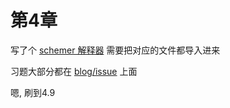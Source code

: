 # 第4章

写了个 [schemer 解释器](https://github.com/ruandao/sicp/blob/master/exercise/4/test.scm)  需要把对应的文件都导入进来



习题大部分都在 [blog/issue](https://github.com/ruandao/blog/issues?q=is%3Aissue+is%3Aclosed) 上面

嗯, 刷到4.9
